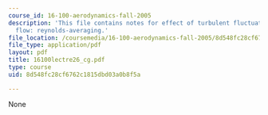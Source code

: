 ```yaml
---
course_id: 16-100-aerodynamics-fall-2005
description: 'This file contains notes for effect of turbulent fluctuations on mean
  flow: reynolds-averaging.'
file_location: /coursemedia/16-100-aerodynamics-fall-2005/8d548fc28cf6762c1815dbd03a0b8f5a_16100lectre26_cg.pdf
file_type: application/pdf
layout: pdf
title: 16100lectre26_cg.pdf
type: course
uid: 8d548fc28cf6762c1815dbd03a0b8f5a

---
```

None